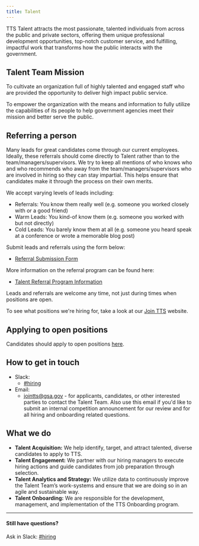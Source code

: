 ```yaml
---
title: Talent
---
```


TTS Talent attracts the most passionate, talented individuals from across the public and private sectors, offering them unique professional development opportunities, top-notch customer service, and fulfilling, impactful work that transforms how the public interacts with the government.

## Talent Team Mission

To cultivate an organization full of highly talented and engaged staff who are provided the opportunity to deliver high impact public service.

To empower the organization with the means and information to fully utilize the capabilities of its people to help government agencies meet their mission and better serve the public.

## Referring a person

Many leads for great candidates come through our current employees. Ideally, these referrals should come directly to Talent rather than to the team/managers/supervisors. We try to keep all mentions of who knows who and who recommends who away from the team/managers/supervisors who are involved in hiring so they can stay impartial. This helps ensure that candidates make it through the process on their own merits.

We accept varying levels of leads including: 

* Referrals: You know them really well (e.g. someone you worked closely with or a good friend)
* Warm Leads: You kind-of know them (e.g. someone you worked with but not directly) 
* Cold Leads: You barely know them at all (e.g. someone you heard speak at a conference or wrote a memorable blog post)

Submit leads and referrals using the form below:

  * [Referral Submission Form](https://goo.gl/forms/I6cOnRNdh21aP5e63)

More information on the referral program can be found here:

  * [Talent Referral Program Information](https://docs.google.com/document/d/1GY57s0tXahSwTaLzHEuR6falwQcNh7nbCnRnLoQppdQ/edit)

Leads and referrals are welcome any time, not just during times when positions are open.

To see what positions we're hiring for, take a look at our [Join TTS](https://join.tts.gsa.gov/) website.

## Applying to open positions

Candidates should apply to open positions [here](https://join.tts.gsa.gov/).

## How to get in touch

* Slack:
  * [#hiring](https://gsa-tts.slack.com/messages/hiring/)
* Email:
  * [jointts@gsa.gov](mailto:jointts@gsa.gov) - for applicants, candidates, or other interested parties to contact the Talent Team. Also use this email if you'd like to submit an internal competition announcement for our review and for all hiring and onboarding related questions.

## What we do

* **Talent Acquisition:** We help identify, target, and attract talented, diverse candidates to apply to TTS.
* **Talent Engagement:** We partner with our hiring managers to execute hiring actions and guide candidates from job preparation through selection.
* **Talent Analytics and Strategy:** We utilize data to continuously improve the Talent Team’s work-systems and ensure that we are doing so in an agile and sustainable way.
* **Talent Onboarding:** We are responsible for the development, management, and implementation of the TTS Onboarding program.






---

#### Still have questions?

Ask in Slack: [#hiring](https://gsa-tts.slack.com/messages/hiring/)
